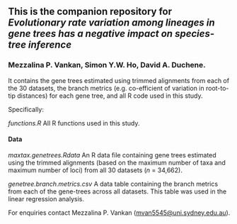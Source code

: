 ## This is the companion repository for *Evolutionary rate variation among lineages in gene trees has a negative impact on species-tree inference*
### Mezzalina P. Vankan, Simon Y.W. Ho, David A. Duchene.

It contains the gene trees estimated using trimmed alignments from each of the 30 datasets, the branch metrics (e.g. co-efficient of variation in root-to-tip distances) for each gene tree, and all R code used in this study.

Specifically:

*functions.R* All R functions used in this study.

#### Data

*maxtax.genetrees.Rdata* An R data file containing gene trees estimated using the trimmed alignments (based on the maximum number of taxa and maximum number of loci) from all 30 datasets (*n* = 34,662). 

*genetree.branch.metrics.csv* A data table containing the branch metrics from each of the gene-trees across all datasets. This table was used in the linear regression analysis.



For enquiries contact Mezzalina P. Vankan (mvan5545@uni.sydney.edu.au).
 



